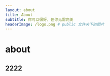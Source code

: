 ```yaml
---
layout: about 
title: About
subtitle: 你可以很好，但你无需完美
headerImage: /logo.png # public 文件夹下的图片
---
```


# about

## 2222